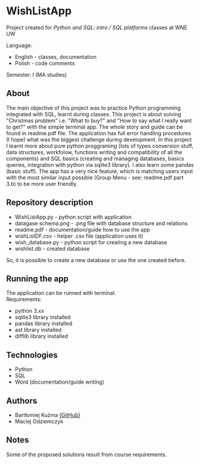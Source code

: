 # WishListApp
Project created for *Python and SQL: intro / SQL platforms* classes at WNE UW

Language: 
* English - classes, documentation
* Polish - code comments

Semester: I (MA studies)

## About
The main objective of this project was to practice Python programming integrated with SQL, learnt during classes. This project is about solving "Christmas problem" i.e. "What to buy?" and "How to say what I really want to get?" with the simple terminal app. The whole story and guide can be found in readme.pdf file. The application has full error handilng procedures (I hope) what was the biggest challenge during development. In this project I learnt more about pure python proggraming (lots of types conversion stuff, data structures, workfolow, functions writing and compatibility of all the components) and SQL basics (creating and managing databases, basics queries, integration with python via sqlite3 library). I also learn some pandas (basic stuff). The app has a very nice feature, which is matching users input with the most similar input possible (Group Menu - see: readme.pdf  part 3.b) to be more user friendly. 

## Repository description
 * WishListApp.py - python script with application
 * datagase schema.png - .png file with database structure and relations
 * readme.pdf - documentation/guide how to use the app
 * wishListDF.csv - helper .csv file (application uses it)
 * wish_database.py - python script for creating a new database
 * wishlist.db - created database

So, it is possible to create a new database or use the one created before.<br>

## Running the app
The application can be runned with terminal.<br>
Requirements:
 * python 3.xx
 * sqlite3 library installed
 * pandas library installed
 * ast library installed
 * difflib library installed

## Technologies
 * Python 
 * SQL
 * Word (documentation/guide writing)

## Authors
  * Bartłomiej Kuźma [(GitHub)](https://github.com/bartekkuzma?fbclid=IwAR3ECTUCuv44NIAUiOLB8H-LDyHMCyUPCQr86Z4KgH2-iaOHVSz6uatXZQY)
  * Maciej Odziemczyk

## Notes
Some of the proposed solutions result from course requirements.
